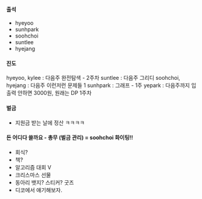 #### 출석
- hyeyoo
- sunhpark
- soohchoi
- suntlee
- hyejang

#### 진도

hyeyoo, kylee : 다음주 완전탐색 - 2주차
suntlee : 다음주 그리디
soohchoi, hyejang : 다음주 이런저런 문제들 1
sunhpark : 그래프 - 1주
yepark : 다음주까지 입출력 안하면 3000원, 원래는 DP 1주차

#### 벌금
- 지원금 받는 날에 정산 ㅋㅋㅋㅋ

#### 돈 어디다 쓸까요 - 총무 (벌금 관리) = soohchoi 화이팅!!
- 회식?
- 책?
- 알고리즘 대회 V
- 크리스마스 선물
- 동아리 뱃지? 스티커? 굿즈
- 디코에서 얘기해보자.
